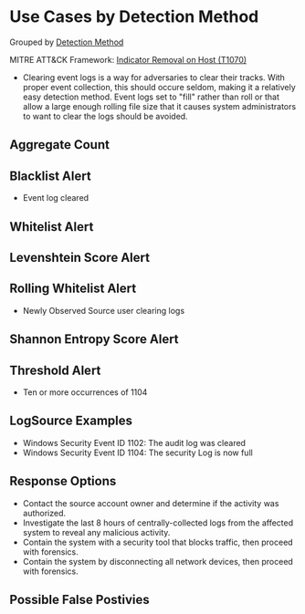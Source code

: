 # Use Cases by Detection Method

Grouped by [Detection Method](/Detection-Methods.md)

MITRE ATT&CK Framework: [Indicator Removal on Host (T1070)](https://attack.mitre.org/techniques/T1070/)

- Clearing event logs is a way for adversaries to clear their tracks. With proper event collection, this should occure seldom, making it a relatively easy detection method. Event logs set to "fill" rather than roll or that allow a large enough rolling file size that it causes system administrators to want to clear the logs should be avoided.

## Aggregate Count


## Blacklist Alert
- Event log cleared

## Whitelist Alert


## Levenshtein Score Alert



## Rolling Whitelist Alert
- Newly Observed Source user clearing logs


## Shannon Entropy Score Alert


## Threshold Alert
- Ten or more occurrences of 1104


## LogSource Examples
- Windows Security Event ID 1102: The audit log was cleared
- Windows Security Event ID 1104: The security Log is now full


## Response Options
- Contact the source account owner and determine if the activity was authorized.
- Investigate the last 8 hours of centrally-collected logs from the affected system to reveal any malicious activity.
- Contain the system with a security tool that blocks traffic, then proceed with forensics.
- Contain the system by disconnecting all network devices, then proceed with forensics.


## Possible False Postivies
